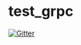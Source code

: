 # test_grpc

[![Gitter](https://badges.gitter.im/Join%20Chat.svg)](https://gitter.im/ksophocleous/test_grpc?utm_source=badge&utm_medium=badge&utm_campaign=pr-badge&utm_content=badge)